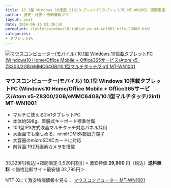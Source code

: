 ```yaml
---
title: 10.1型 Windows 10搭載 2in1タブレットPCタブレットPC MT-WN1001 夜間限定特価29,800円！送料無料！
author: 激安・格安・特価情報ツウ
layout: post
date: 2016-06-15 01:30:10
permalink: /tablet/windows10-tablet-pc-mt-wn1001-nttx-29800.html
categories:
- タブレットPC
---
```


<div class="img-bg2 img_L">
<a href="http://px.a8.net/svt/ejp?a8mat=ZYP6S+8IMA3E+S1Q+BWGDT&#038;a8ejpredirect=http://nttxstore.jp/_II_M715273797" target="_blank"><img border="0" alt="マウスコンピューター(モバイル) 10.1型 Windows 10搭載タブレットPC (Windows10 Home/Office Mobile + Office365サービス/Atom x5-Z8300/2GB/eMMC64GB/10.1型マルチタッチ/2in1) MT-WN1001" src="http://image.nttxstore.jp/l2_images/M/M7/M715273797.jpg" data-recalc-dims="1" /></a>
</div>

### マウスコンピューター(モバイル) 10.1型 Windows 10搭載タブレットPC (Windows10 Home/Office Mobile + Office365サービス/Atom x5-Z8300/2GB/eMMC64GB/10.1型マルチタッチ/2in1) MT-WN1001
<!--more-->

* マルチに使える2in1タブレットPC
* 本体約598g、着脱式キーボード標準付属
* 10.1型IPS方式液晶マルチタッチ対応パネル採用
* 大画面でも楽しめる、miniHDMI外部出力端子
* 大容量のmicroSDXCカードに対応
* 前背面:192万画素カメラを搭載

<br clear="all" />33,329円(税込)+夜間限定:3,529円割引 = 激安特価 <span class="tokka-price"><strong>29,800</strong></span> 円（税込）**送料無料**
＜価格比較サイト最安値 32,795円＞

NTT-Xにて激安特価情報を見る： <span class="fs150p"><a href="http://px.a8.net/svt/ejp?a8mat=ZYP6S+8IMA3E+S1Q+BWGDT&#038;a8ejpredirect=http://nttxstore.jp/_II_M715273797" target="_blank">マウスコンピューター MT-WN1001</a></span>
